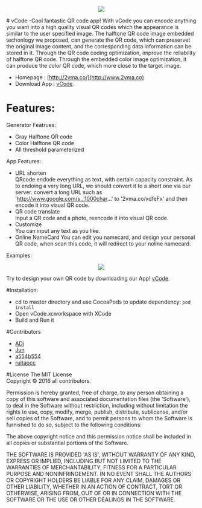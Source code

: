 <p align="center"><img src='https://github.com/ruitaocc/vCode/blob/master/vCode/2vma.png'></p>
# vCode -Cool fantastic QR code app!
With vCode you can encode anything you want into a high quality visual QR codes which the appearance is similar to the user specified image.  
The halftone QR code image embedded techonlogy we proposed, can generate the QR code, which can preservet the original image content, and the corresponding data information can be stored in it. Through the QR code coding optimization, improve the reliability of halftone QR code. Through the embedded color image optimization, it can produce the color QR code, which more close to the target image.

* Homepage : [http://2vma.co/](http://www.2vma.co)
* Download App : [vCode](https://itunes.apple.com/app/id987220213).   

# Features:
Generator Featrues:  

* Gray Halftone QR code  
* Color Halftone QR code  
* All threshold parameterized  

App Features:   

* URL shorten  
QRcode endode everything as text, with certain capacity constraint. As to endoing a very long URL, we should convert it to a short one via our server. convert a long URL such as 'http://www.google.com/s...1000char...' to '2vma.co/xdfeFx' and then encode it into visual QR code.
* QR code translate  
Input a QR code and a photo, reencode it into visual QR code.
* Customize  
You can input any text as you like.
* Online NameCard 
You can edit you namecard, and design your personal QR code, when scan this code, it will redirect to your noline namecard.

Examples:
<p align="center"><img src='https://avatars0.githubusercontent.com/u/2412183'></p>


Try to design your own QR code by downloading our App! [vCode](https://itunes.apple.com/app/id987220213).  


#Installation:
* cd to master directory and use CocoaPods to update dependency: `pod install`  
* Open vCode.xcworkspace with XCode
* Build and Run it  


#Contributors
* [ADi](https://github.com/chuigeng)  
* [Jun](https://github.com/jiajunlo)
* [a554b554](https://github.com/a554b554)  
* [ruitaocc](https://github.com/ruitaocc/)
 
#License
The MIT License  
Copyright © 2016 all contributors.  

Permission is hereby granted, free of charge, to any person obtaining a copy of this software and associated documentation files (the 'Software'), to deal in the Software without restriction, including without limitation the rights to use, copy, modify, merge, publish, distribute, sublicense, and/or sell copies of the Software, and to permit persons to whom the Software is furnished to do so, subject to the following conditions:

The above copyright notice and this permission notice shall be included in all copies or substantial portions of the Software.

THE SOFTWARE IS PROVIDED 'AS IS', WITHOUT WARRANTY OF ANY KIND, EXPRESS OR IMPLIED, INCLUDING BUT NOT LIMITED TO THE WARRANTIES OF MERCHANTABILITY, FITNESS FOR A PARTICULAR PURPOSE AND NONINFRINGEMENT. IN NO EVENT SHALL THE AUTHORS OR COPYRIGHT HOLDERS BE LIABLE FOR ANY CLAIM, DAMAGES OR OTHER LIABILITY, WHETHER IN AN ACTION OF CONTRACT, TORT OR OTHERWISE, ARISING FROM, OUT OF OR IN CONNECTION WITH THE SOFTWARE OR THE USE OR OTHER DEALINGS IN THE SOFTWARE.
